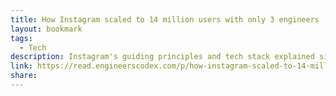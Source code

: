 ```yaml
---
title: How Instagram scaled to 14 million users with only 3 engineers
layout: bookmark
tags:
  - Tech
description: Instagram's guiding principles and tech stack explained simply
link: https://read.engineerscodex.com/p/how-instagram-scaled-to-14-million
share:
---
```


